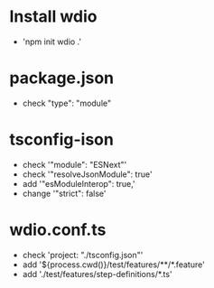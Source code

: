# Install wdio
- 'npm init wdio .'

# package.json
- check "type": "module"

# tsconfig-ison
- check '"module": "ESNext"'
- check '"resolveJsonModule": true'
- add '"esModuleInterop": true,'
- change '"strict": false'

# wdio.conf.ts
- check 'project: "./tsconfig.json"'
- add '${process.cwd()}/test/features/**/*.feature'
- add './test/features/step-definitions/*.ts'
